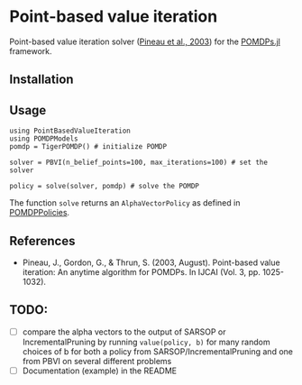 # Point-based value iteration

Point-based value iteration solver ([Pineau et al., 2003](http://www.fore.robot.cc/papers/Pineau03a.pdf)) for the [POMDPs.jl](https://github.com/JuliaPOMDP/POMDPs.jl) framework.

## Installation

## Usage
```
using PointBasedValueIteration
using POMDPModels
pomdp = TigerPOMDP() # initialize POMDP

solver = PBVI(n_belief_points=100, max_iterations=100) # set the solver

policy = solve(solver, pomdp) # solve the POMDP
```

The function `solve` returns an `AlphaVectorPolicy` as defined in [POMDPPolicies](https://github.com/JuliaPOMDP/POMDPPolicies.jl).

## References
- Pineau, J., Gordon, G., & Thrun, S. (2003, August). Point-based value iteration: An anytime algorithm for POMDPs. In IJCAI (Vol. 3, pp. 1025-1032).

## TODO:
- [ ] compare the alpha vectors to the output of SARSOP or IncrementalPruning by running `value(policy, b)` for many random choices of b for both a policy from SARSOP/IncrementalPruning and one from PBVI on several different problems
- [ ] Documentation (example) in the README
